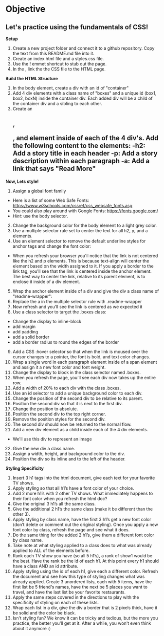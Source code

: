# Objective
## Let's practice using the fundamentals of CSS!

**Setup**
1. Create a new project folder and connect it to a github repository. Copy the text from this README.md file into it.
2. Create an index.html file and a styles.css file.
3. Use the ! emmet shortcut to stub out the page.
4. In the <head>, link the the CSS file to the HTML page.

**Build the HTML Structure**
1. In the body element, create a div with an id of "container"
2. Add 4 div elements with a class name of "boxes" and a unique id (box1, box2, boxN) inside the container div. Each added div will be a child of the container div and a sibling to each other.
3. Create an <h2>, <p>, and <a> element inside of each of the 4 div's. Add the following content to the elements:
  -h2: Add a story title in each header
  -p: Add a story description within each paragraph
  -a: Add a link that says "Read More"

**Now, Lets style!**
1. Assign a global font family
  - Here is a list of some Web Safe Fonts: https://www.w3schools.com/cssref/css_websafe_fonts.asp
  - You could also play around with Google Fonts: https://fonts.google.com/
  - *Hint:* use the body selector.
2. Change the background color for the body element to a light grey color.
3. Use a multiple selector rule set to center the text for all h2, p, and a elements.
4. Use an element selector to remove the default underline styles for anchor tags and change the font color:
  - When you refresh your browser you'll notice that the link is not centered like the h2 and p elements. This is because text-align will center the element based on the width assigned to it. If you apply a border to the link tag, you'll see that the link is centered inside the anchor element. The best way to center the link, relative to its parent element, is to enclose it inside of a div element.
5. Wrap the anchor element inside of a div and give the div a class name of "readme-wrapper":
6. Replace the a in the multiple selector rule with .readme-wrapper
7. Now refresh and you'll see the link is centered as we expected it
8. Use a class selector to target the .boxes class:
  - Change the display to inline-block
  - add margin
  - add padding
  - add a solid border
  - add a border radius to round the edges of the border
9. Add a CSS :hover selector so that when the link is moused over the cursor changes to a pointer, the font is bold, and text color changes.
10. Wrap a single word in each paragraph element inside of a span element and assign it a new font color and font weight.
11. Change the display to block in the class selector named .boxes.
12. When you refresh the page, you'll see each div now takes up the entire row.
13. Add a width of 20% to each div with the class .boxes.
14. Use an id selector to add a unique background color to each div.
15. Change the position of the second div to be relative to its parent.
16. Position the second div so that it is next to the first div.
17. Change the position to absolute.
18. Position the second div to the top right corner.
19. Remove the position styles for the second div.
20. The second div should now be returned to the normal flow.
21. Add a new div element as a child inside each of the 4 div elements.
  - We'll use this div to represent an image
22. Give the new div a class name.
23. Assign a width, height, and background color to the div.
24. Position the div so its inline and to the left of the header.

**Styling Specificity**
1. Insert 3 h1 tags into the html document, give each text for your favorite TV shows.
2. Apply styling so that all h1’s have a font color of your choice.
3. Add 2 more h1’s with 2 other TV shows. What immediately happens to their font color when you refresh the html doc?
4. Give the original 3 h1’s all the same class.
5. Give the additional 2 h1’s the same class (make it be different than the other 3).
6. Apply styling by class name, have the first 3 h1’s get a new font color (don’t delete or comment out the original styling). Once you apply a new font color by class, refresh the page and see what it does.
7. Do the same thing for the added 2 h1’s, give them a different font color by class name.
8. Take note at what styling applied to a class does to what was already applied to ALL of the elements before.
9. Rank each TV show you have (so all 5 h1’s), a rank of show1 would be the best. Have the rank be the id of each h1. At this point every h1 should have a class AND an id attribute.
10. Apply styling using the id of each h1, give each a different color. Refresh the document and see how this type of styling changes what was already applied. Create 3 unordered lists, each with 5 items, have the first list be 5 friend's names, have the next be 5 places you want to travel, and have the last list be your favorite restaurants.
11. Apply the same steps covered in the directions to play with the specificity of styling on each of these lists.
12. Wrap each list in a div, give the div a border that is 2 pixels thick, have it be solid and the color be black.
13. Isn't styling fun? We know it can be tricky and tedious, but the more you practice, the better you'll get at it. After a while, you won't even think about it anymore :)
